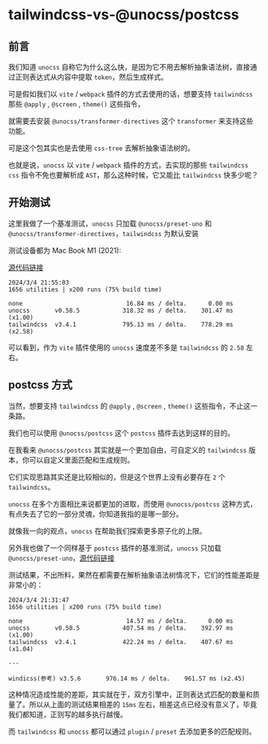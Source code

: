 # tailwindcss-vs-@unocss/postcss

## 前言

我们知道 `unocss` 自称它为什么这么快，是因为它不用去解析抽象语法树，直接通过正则表达式从内容中提取 `token`，然后生成样式。

可是假如我们以 `vite` / `webpack` 插件的方式去使用的话，想要支持 `tailwindcss` 那些 `@apply` , `@screen` , `theme()` 这些指令，

就需要去安装 `@unocss/transformer-directives` 这个 `transformer` 来支持这些功能。

可是这个包其实也是去使用 `css-tree` 去解析抽象语法树的。

也就是说，`unocss` 以 `vite` / `webpack` 插件的方式，去实现的那些 `tailwindcss` `css` 指令不免也要解析成 `AST`，那么这种时候，它又能比 `tailwindcss` 快多少呢？

## 开始测试

这里我做了一个基准测试，`unocss` 只加载 `@unocss/preset-uno` 和 `@unocss/transformer-directives`，`tailwindcss` 为默认安装

测试设备都为 Mac Book M1 (2021):

[源代码链接](https://github.com/sonofmagic/tailwindcss-vs-unocss-postcss-plugin/tree/main/bench)

```
2024/3/4 21:55:03
1656 utilities | x200 runs (75% build time)

none                             16.84 ms / delta.      0.00 ms
unocss       v0.58.5            318.32 ms / delta.    301.47 ms (x1.00)
tailwindcss  v3.4.1             795.13 ms / delta.    778.29 ms (x2.58)
```

可以看到，作为 `vite` 插件使用的 `unocss` 速度差不多是 `tailwindcss` 的 `2.58` 左右。

## postcss 方式

当然，想要支持 `tailwindcss` 的 `@apply` , `@screen` , `theme()` 这些指令，不止这一条路。

我们也可以使用 `@unocss/postcss` 这个 `postcss` 插件去达到这样的目的。

在我看来 `@unocss/postcss` 其实就是一个更加自由，可自定义的 `tailwindcss` 版本，你可以自定义里面匹配和生成规则。

它们实现思路其实还是比较相似的，但是这个世界上没有必要存在 `2` 个 `tailwindcss`。

`unocss` 在多个方面相比来说都更加的进取，而使用 `@unocss/postcss` 这种方式，有点失去了它的一部分灵魂，你知道我指的是哪一部分。

就像我一向的观点，`unocss` 在帮助我们探索更多原子化的上限。

另外我也做了一个同样基于 `postcss` 插件的基准测试，`unocss` 只加载 `@unocss/preset-uno`，[源代码链接](https://github.com/sonofmagic/tailwindcss-vs-unocss-postcss-plugin/tree/main/bench-postcss)

测试结果，不出所料，果然在都需要在解析抽象语法树情况下，它们的性能差距是非常小的：

```
2024/3/4 21:31:47
1656 utilities | x200 runs (75% build time)

none                             14.57 ms / delta.      0.00 ms
unocss       v0.58.5            407.54 ms / delta.    392.97 ms (x1.00)
tailwindcss  v3.4.1             422.24 ms / delta.    407.67 ms (x1.04)

---

windicss(参考) v3.5.6       976.14 ms / delta.    961.57 ms (x2.45)
```

这种情况造成性能的差距，其实就在于，双方引擎中，正则表达式匹配的数量和质量了。所以从上面的测试结果相差的 `15ms` 左右，相差这点已经没有意义了，毕竟我们都知道，正则写的越多执行越慢。

而 `tailwindcss` 和 `unocss` 都可以通过 `plugin` / `preset` 去添加更多的匹配规则。

